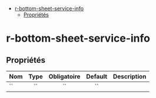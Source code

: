 - [r-bottom-sheet-service-info](#r-bottom-sheet-service-info)
  - [Propriétés](#propriétés)

# r-bottom-sheet-service-info

## Propriétés

| Nom | Type  | Obligatoire | Default | Description |
| --- | :---: | :---------: | :-----: | ----------- |
| ``  |  ``   |     ``      |   ``    |             |

